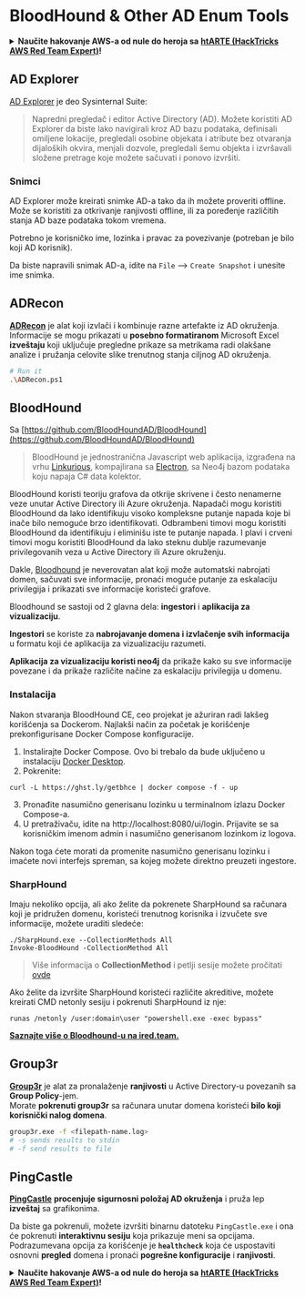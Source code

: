 # BloodHound & Other AD Enum Tools

<details>

<summary><strong>Naučite hakovanje AWS-a od nule do heroja sa</strong> <a href="https://training.hacktricks.xyz/courses/arte"><strong>htARTE (HackTricks AWS Red Team Expert)</strong></a><strong>!</strong></summary>

* Da li radite u **cybersecurity kompaniji**? Želite li da vidite **vašu kompaniju reklamiranu na HackTricks**? Ili želite da imate pristup **najnovijoj verziji PEASS-a ili preuzmete HackTricks u PDF formatu**? Proverite [**SUBSCRIPTION PLANS**](https://github.com/sponsors/carlospolop)!
* Otkrijte [**The PEASS Family**](https://opensea.io/collection/the-peass-family), našu kolekciju ekskluzivnih [**NFT-ova**](https://opensea.io/collection/the-peass-family)
* Nabavite [**zvanični PEASS & HackTricks swag**](https://peass.creator-spring.com)
* **Pridružite se** [**💬**](https://emojipedia.org/speech-balloon/) [**Discord grupi**](https://discord.gg/hRep4RUj7f) ili [**telegram grupi**](https://t.me/peass) ili me **pratite** na **Twitteru** 🐦[**@carlospolopm**](https://twitter.com/hacktricks\_live)**.**
* **Podelite svoje hakovanje trikove slanjem PR-ova na** [**hacktricks repo**](https://github.com/carlospolop/hacktricks) **i** [**hacktricks-cloud repo**](https://github.com/carlospolop/hacktricks-cloud).

</details>

## AD Explorer

[AD Explorer](https://docs.microsoft.com/en-us/sysinternals/downloads/adexplorer) je deo Sysinternal Suite:

> Napredni pregledač i editor Active Directory (AD). Možete koristiti AD Explorer da biste lako navigirali kroz AD bazu podataka, definisali omiljene lokacije, pregledali osobine objekata i atribute bez otvaranja dijaloških okvira, menjali dozvole, pregledali šemu objekta i izvršavali složene pretrage koje možete sačuvati i ponovo izvršiti.

### Snimci

AD Explorer može kreirati snimke AD-a tako da ih možete proveriti offline.\
Može se koristiti za otkrivanje ranjivosti offline, ili za poređenje različitih stanja AD baze podataka tokom vremena.

Potrebno je korisničko ime, lozinka i pravac za povezivanje (potreban je bilo koji AD korisnik).

Da biste napravili snimak AD-a, idite na `File` --> `Create Snapshot` i unesite ime snimka.

## ADRecon

[**ADRecon**](https://github.com/adrecon/ADRecon) je alat koji izvlači i kombinuje razne artefakte iz AD okruženja. Informacije se mogu prikazati u **posebno formatiranom** Microsoft Excel **izveštaju** koji uključuje pregledne prikaze sa metrikama radi olakšane analize i pružanja celovite slike trenutnog stanja ciljnog AD okruženja.

```bash
# Run it
.\ADRecon.ps1
```

## BloodHound

Sa [https://github.com/BloodHoundAD/BloodHound](https://github.com/BloodHoundAD/BloodHound)

> BloodHound je jednostranična Javascript web aplikacija, izgrađena na vrhu [Linkurious](http://linkurio.us/), kompajlirana sa [Electron](http://electron.atom.io/), sa Neo4j bazom podataka koju napaja C# data kolektor.

BloodHound koristi teoriju grafova da otkrije skrivene i često nenamerne veze unutar Active Directory ili Azure okruženja. Napadači mogu koristiti BloodHound da lako identifikuju visoko kompleksne putanje napada koje bi inače bilo nemoguće brzo identifikovati. Odbrambeni timovi mogu koristiti BloodHound da identifikuju i eliminišu iste te putanje napada. I plavi i crveni timovi mogu koristiti BloodHound da lako steknu dublje razumevanje privilegovanih veza u Active Directory ili Azure okruženju.

Dakle, [Bloodhound](https://github.com/BloodHoundAD/BloodHound) je neverovatan alat koji može automatski nabrojati domen, sačuvati sve informacije, pronaći moguće putanje za eskalaciju privilegija i prikazati sve informacije koristeći grafove.

Bloodhound se sastoji od 2 glavna dela: **ingestori** i **aplikacija za vizualizaciju**.

**Ingestori** se koriste za **nabrojavanje domena i izvlačenje svih informacija** u formatu koji će aplikacija za vizualizaciju razumeti.

**Aplikacija za vizualizaciju koristi neo4j** da prikaže kako su sve informacije povezane i da prikaže različite načine za eskalaciju privilegija u domenu.

### Instalacija

Nakon stvaranja BloodHound CE, ceo projekat je ažuriran radi lakšeg korišćenja sa Dockerom. Najlakši način za početak je korišćenje prekonfigurisane Docker Compose konfiguracije.

1. Instalirajte Docker Compose. Ovo bi trebalo da bude uključeno u instalaciju [Docker Desktop](https://www.docker.com/products/docker-desktop/).
2. Pokrenite:

```
curl -L https://ghst.ly/getbhce | docker compose -f - up
```

3. Pronađite nasumično generisanu lozinku u terminalnom izlazu Docker Compose-a.
4. U pretraživaču, idite na http://localhost:8080/ui/login. Prijavite se sa korisničkim imenom admin i nasumično generisanom lozinkom iz logova.

Nakon toga ćete morati da promenite nasumično generisanu lozinku i imaćete novi interfejs spreman, sa kojeg možete direktno preuzeti ingestore.

### SharpHound

Imaju nekoliko opcija, ali ako želite da pokrenete SharpHound sa računara koji je pridružen domenu, koristeći trenutnog korisnika i izvučete sve informacije, možete uraditi sledeće:

```
./SharpHound.exe --CollectionMethods All
Invoke-BloodHound -CollectionMethod All
```

> Više informacija o **CollectionMethod** i petlji sesije možete pročitati [ovde](https://support.bloodhoundenterprise.io/hc/en-us/articles/17481375424795-All-SharpHound-Community-Edition-Flags-Explained)

Ako želite da izvršite SharpHound koristeći različite akreditive, možete kreirati CMD netonly sesiju i pokrenuti SharpHound iz nje:

```
runas /netonly /user:domain\user "powershell.exe -exec bypass"
```

[**Saznajte više o Bloodhound-u na ired.team.**](https://ired.team/offensive-security-experiments/active-directory-kerberos-abuse/abusing-active-directory-with-bloodhound-on-kali-linux)

## Group3r

[**Group3r**](https://github.com/Group3r/Group3r) je alat za pronalaženje **ranjivosti** u Active Directory-u povezanih sa **Group Policy**-jem.\
Morate **pokrenuti group3r** sa računara unutar domena koristeći **bilo koji korisnički nalog domena**.

```bash
group3r.exe -f <filepath-name.log>
# -s sends results to stdin
# -f send results to file
```

## PingCastle

[**PingCastle**](https://www.pingcastle.com/documentation/) **procenjuje sigurnosni položaj AD okruženja** i pruža lep **izveštaj** sa grafikonima.

Da biste ga pokrenuli, možete izvršiti binarnu datoteku `PingCastle.exe` i ona će pokrenuti **interaktivnu sesiju** koja prikazuje meni sa opcijama. Podrazumevana opcija za korišćenje je **`healthcheck`** koja će uspostaviti osnovni **pregled** domena i pronaći **pogrešne konfiguracije** i **ranjivosti**.

<details>

<summary><strong>Naučite hakovanje AWS-a od nule do heroja sa</strong> <a href="https://training.hacktricks.xyz/courses/arte"><strong>htARTE (HackTricks AWS Red Team Expert)</strong></a><strong>!</strong></summary>

* Da li radite u **kompaniji za kibernetičku bezbednost**? Želite li da vidite **vašu kompaniju reklamiranu na HackTricks**? Ili želite da imate pristup **najnovijoj verziji PEASS-a ili preuzmete HackTricks u PDF formatu**? Proverite [**SUBSCRIPTION PLANS**](https://github.com/sponsors/carlospolop)!
* Otkrijte [**The PEASS Family**](https://opensea.io/collection/the-peass-family), našu kolekciju ekskluzivnih [**NFT-ova**](https://opensea.io/collection/the-peass-family)
* Nabavite [**zvanični PEASS & HackTricks swag**](https://peass.creator-spring.com)
* **Pridružite se** [**💬**](https://emojipedia.org/speech-balloon/) [**Discord grupi**](https://discord.gg/hRep4RUj7f) ili [**telegram grupi**](https://t.me/peass) ili me **pratite** na **Twitteru** 🐦[**@carlospolopm**](https://twitter.com/hacktricks\_live)**.**
* **Podelite svoje hakovanje trikove slanjem PR-ova na** [**hacktricks repo**](https://github.com/carlospolop/hacktricks) **i** [**hacktricks-cloud repo**](https://github.com/carlospolop/hacktricks-cloud).

</details>
